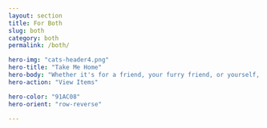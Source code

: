 ```yaml
---
layout: section
title: For Both
slug: both
category: both
permalink: /both/

hero-img: "cats-header4.png"
hero-title: "Take Me Home"
hero-body: "Whether it's for a friend, your furry friend, or yourself, we have gifts and supplies for the whole gang."
hero-action: "View Items"

hero-color: "91AC08"
hero-orient: "row-reverse"

---
```



